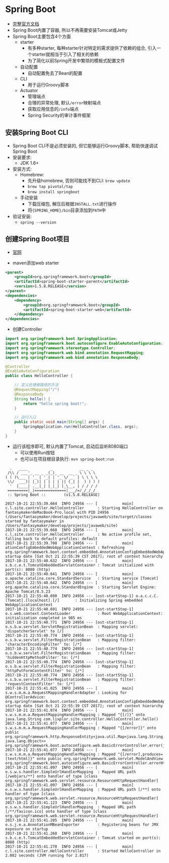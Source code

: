 # Spring Boot

* [完整官方文档](https://docs.spring.io/spring-boot/docs/current-SNAPSHOT/reference/htmlsingle/#getting-started)
* Spring Boot内置了容器, 所以不再需要安装Tomcat或Jetty
* Spring Boot主要包含4个方面
    - starter
        - 有多种starter, 每种starter针对特定的需求提供了依赖的组合, 引入一个starter就相当于引入了相关的依赖
        - 为了简化以前Spring开发中繁琐的模板式配置文件
    - 自动配置
        - 自动配置免去了Bean的配置
    - CLI
        - 用于运行Groovy脚本
    - Actuator
        - 管理端点
        - 合理的异常处理, 默认`/error`映射端点
        - 获取应用信息的`/info`端点
        - Spring Security的审计事件框架


## 安装Spring Boot CLI

* Spring Boot CLI不是必须安装的, 但它能够运行Groovy脚本, 帮助快速调试Spring Boot
* 安装要求:
    - JDK 1.6+
* 安装方式: 
    - Homebrew: 
        - 先升级homebrew, 否则可能找不到CLI: `brew update`
        - `brew tap pivotal/tap`
        - `brew install springboot`
    - 手动安装
        - 下载压缩包, 解压后根据`INSTALL.txt`进行操作
        - 将`{SPRING_HOME}/bin`目录添加到`PATH`中
* 验证安装:
    - `spring --version`


## 创建Spring Boot项目

* [官网](https://projects.spring.io/spring-boot/)


* maven添加web starter

```xml
<parent>
    <groupId>org.springframework.boot</groupId>
    <artifactId>spring-boot-starter-parent</artifactId>
    <version>1.5.8.RELEASE</version>
</parent>
<dependencies>
    <dependency>
        <groupId>org.springframework.boot</groupId>
        <artifactId>spring-boot-starter-web</artifactId>
    </dependency>
</dependencies>
```

* 创建Controller

```java
import org.springframework.boot.SpringApplication;
import org.springframework.boot.autoconfigure.EnableAutoConfiguration;
import org.springframework.stereotype.Controller;
import org.springframework.web.bind.annotation.RequestMapping;
import org.springframework.web.bind.annotation.ResponseBody;

@Controller
@EnableAutoConfiguration
public class HelloController {

    // 定义处理根路径的方法
    @RequestMapping("/")
    @ResponseBody
    String hello() {
        return "hello spring boot!";
    }

    // 运行入口
    public static void main(String[] args) {
        SpringApplication.run(HelloController.class, args);
    }
}
```

* 运行该程序即可, 默认内置了Tomcat, 启动后监听8080端口
    - 可以使用Run按钮
    - 也可以在项目根目录执行: `mvn spring-boot:run`

```
  .   ____          _            __ _ _
 /\\ / ___'_ __ _ _(_)_ __  __ _ \ \ \ \
( ( )\___ | '_ | '_| | '_ \/ _` | \ \ \ \
 \\/  ___)| |_)| | | | | || (_| |  ) ) ) )
  '  |____| .__|_| |_|_| |_\__, | / / / /
 =========|_|==============|___/=/_/_/_/
 :: Spring Boot ::        (v1.5.8.RELEASE)

2017-10-21 22:55:39.664  INFO 24956 --- [           main] c.l.site.controller.HelloController      : Starting HelloController on fantasymakerdeMacBook-Pro.local with PID 24956 (/Users/fantasymaker/develop/projects/javaweb/site/target/classes started by fantasymaker in /Users/fantasymaker/develop/projects/javaweb/site)
2017-10-21 22:55:39.668  INFO 24956 --- [           main] c.l.site.controller.HelloController      : No active profile set, falling back to default profiles: default
2017-10-21 22:55:39.708  INFO 24956 --- [           main] ationConfigEmbeddedWebApplicationContext : Refreshing org.springframework.boot.context.embedded.AnnotationConfigEmbeddedWebApplicationContext@75881071: startup date [Sat Oct 21 22:55:39 CST 2017]; root of context hierarchy
2017-10-21 22:55:40.632  INFO 24956 --- [           main] s.b.c.e.t.TomcatEmbeddedServletContainer : Tomcat initialized with port(s): 8080 (http)
2017-10-21 22:55:40.641  INFO 24956 --- [           main] o.apache.catalina.core.StandardService   : Starting service [Tomcat]
2017-10-21 22:55:40.642  INFO 24956 --- [           main] org.apache.catalina.core.StandardEngine  : Starting Servlet Engine: Apache Tomcat/8.5.23
2017-10-21 22:55:40.690  INFO 24956 --- [ost-startStop-1] o.a.c.c.C.[Tomcat].[localhost].[/]       : Initializing Spring embedded WebApplicationContext
2017-10-21 22:55:40.691  INFO 24956 --- [ost-startStop-1] o.s.web.context.ContextLoader            : Root WebApplicationContext: initialization completed in 985 ms
2017-10-21 22:55:40.771  INFO 24956 --- [ost-startStop-1] o.s.b.w.servlet.ServletRegistrationBean  : Mapping servlet: 'dispatcherServlet' to [/]
2017-10-21 22:55:40.774  INFO 24956 --- [ost-startStop-1] o.s.b.w.servlet.FilterRegistrationBean   : Mapping filter: 'characterEncodingFilter' to: [/*]
2017-10-21 22:55:40.774  INFO 24956 --- [ost-startStop-1] o.s.b.w.servlet.FilterRegistrationBean   : Mapping filter: 'hiddenHttpMethodFilter' to: [/*]
2017-10-21 22:55:40.774  INFO 24956 --- [ost-startStop-1] o.s.b.w.servlet.FilterRegistrationBean   : Mapping filter: 'httpPutFormContentFilter' to: [/*]
2017-10-21 22:55:40.774  INFO 24956 --- [ost-startStop-1] o.s.b.w.servlet.FilterRegistrationBean   : Mapping filter: 'requestContextFilter' to: [/*]
2017-10-21 22:55:41.025  INFO 24956 --- [           main] s.w.s.m.m.a.RequestMappingHandlerAdapter : Looking for @ControllerAdvice: org.springframework.boot.context.embedded.AnnotationConfigEmbeddedWebApplicationContext@75881071: startup date [Sat Oct 21 22:55:39 CST 2017]; root of context hierarchy
2017-10-21 22:55:41.074  INFO 24956 --- [           main] s.w.s.m.m.a.RequestMappingHandlerMapping : Mapped "{[/]}" onto java.lang.String com.lixplor.site.controller.HelloController.hello()
2017-10-21 22:55:41.077  INFO 24956 --- [           main] s.w.s.m.m.a.RequestMappingHandlerMapping : Mapped "{[/error]}" onto public org.springframework.http.ResponseEntity<java.util.Map<java.lang.String, java.lang.Object>> org.springframework.boot.autoconfigure.web.BasicErrorController.error(javax.servlet.http.HttpServletRequest)
2017-10-21 22:55:41.077  INFO 24956 --- [           main] s.w.s.m.m.a.RequestMappingHandlerMapping : Mapped "{[/error],produces=[text/html]}" onto public org.springframework.web.servlet.ModelAndView org.springframework.boot.autoconfigure.web.BasicErrorController.errorHtml(javax.servlet.http.HttpServletRequest,javax.servlet.http.HttpServletResponse)
2017-10-21 22:55:41.097  INFO 24956 --- [           main] o.s.w.s.handler.SimpleUrlHandlerMapping  : Mapped URL path [/webjars/**] onto handler of type [class org.springframework.web.servlet.resource.ResourceHttpRequestHandler]
2017-10-21 22:55:41.097  INFO 24956 --- [           main] o.s.w.s.handler.SimpleUrlHandlerMapping  : Mapped URL path [/**] onto handler of type [class org.springframework.web.servlet.resource.ResourceHttpRequestHandler]
2017-10-21 22:55:41.123  INFO 24956 --- [           main] o.s.w.s.handler.SimpleUrlHandlerMapping  : Mapped URL path [/**/favicon.ico] onto handler of type [class org.springframework.web.servlet.resource.ResourceHttpRequestHandler]
2017-10-21 22:55:41.205  INFO 24956 --- [           main] o.s.j.e.a.AnnotationMBeanExporter        : Registering beans for JMX exposure on startup
2017-10-21 22:55:41.260  INFO 24956 --- [           main] s.b.c.e.t.TomcatEmbeddedServletContainer : Tomcat started on port(s): 8080 (http)
2017-10-21 22:55:41.270  INFO 24956 --- [           main] c.l.site.controller.HelloController      : Started HelloController in 2.082 seconds (JVM running for 2.817)
```
